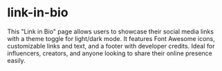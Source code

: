 # link-in-bio
This "Link in Bio" page allows users to showcase their social media links with a theme toggle for light/dark mode. It features Font Awesome icons, customizable links and text, and a footer with developer credits. Ideal for influencers, creators, and anyone looking to share their online presence easily.
